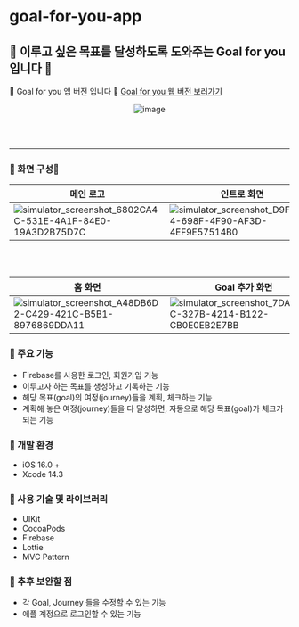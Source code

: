 # goal-for-you-app
## 🚀 이루고 싶은 목표를 달성하도록 도와주는 Goal for you 입니다 💜

🎯 Goal for you 앱 버전 입니다 💜
[Goal for you 웹 버전 보러가기](https://github.com/hyung6370/goal-for-you)

<div align="center">
  
![image](https://github.com/hyung6370/goal-for-you-app/assets/81064963/924ba737-7458-4de7-9c37-795ccd7c9120)

</div>

<br /><br /><hr />

### 📌 화면 구성📱
|메인 로고|인트로 화면|로그인 화면|회원가입 화면|
|---|---|---|---|
|![simulator_screenshot_6802CA4C-531E-4A1F-84E0-19A3D2B75D7C](https://github.com/hyung6370/goal-for-you-app/assets/81064963/2efac6a1-bf3f-445f-a224-f48ee7c56709)|![simulator_screenshot_D9F4FA54-698F-4F90-AF3D-4EF9E57514B0](https://github.com/hyung6370/goal-for-you-app/assets/81064963/c184ffb5-7405-4326-8c76-1adfc1a08b25)|![simulator_screenshot_BDBC9367-A54C-4DB7-B948-77E05786347E](https://github.com/hyung6370/goal-for-you-app/assets/81064963/a98be163-f303-4666-b3ef-ff4bac815322)|![simulator_screenshot_6A0AE0E2-5B22-419E-928F-6F48EC645B8B](https://github.com/hyung6370/goal-for-you-app/assets/81064963/41f04a29-9d98-4d88-a03b-15f903d80615)|

<br /><br />

|홈 화면|Goal 추가 화면|Journey 화면|Journey 추가 화면|
|---|---|---|---|
|![simulator_screenshot_A48DB6D2-C429-421C-B5B1-8976869DDA11](https://github.com/hyung6370/goal-for-you-app/assets/81064963/a017c94b-a177-4c0d-92e7-7a6ccd820486)|![simulator_screenshot_7DA355CC-327B-4214-B122-CB0E0EB2E7BB](https://github.com/hyung6370/goal-for-you-app/assets/81064963/7ebc71dd-e063-4864-9197-c62e08cd2b31)|![simulator_screenshot_EDD731D1-9205-4D06-805A-317F00864502](https://github.com/hyung6370/goal-for-you-app/assets/81064963/a401d41b-8674-4ed6-83ab-0031c00c3574)|![simulator_screenshot_38F4B4BA-1A19-40B5-B325-DFBB84C0B087](https://github.com/hyung6370/goal-for-you-app/assets/81064963/b274413b-c60a-43f1-8850-e44050319490)|


### 📌 주요 기능
- Firebase를 사용한 로그인, 회원가입 기능
- 이루고자 하는 목표를 생성하고 기록하는 기능
- 해당 목표(goal)의 여정(journey)들을 계획, 체크하는 기능
- 계획해 놓은 여정(journey)들을 다 달성하면, 자동으로 해당 목표(goal)가 체크가 되는 기능

### 📌 개발 환경
- iOS 16.0 +
- Xcode 14.3

### 📌 사용 기술 및 라이브러리
- UIKit
- CocoaPods
- Firebase
- Lottie
- MVC Pattern

### 📌 추후 보완할 점
- 각 Goal, Journey 들을 수정할 수 있는 기능
- 애플 계정으로 로그인할 수 있는 기능
